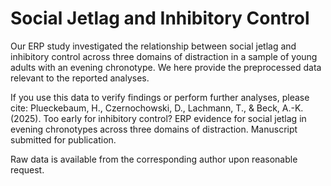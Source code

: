 # Social Jetlag and Inhibitory Control
Our ERP study investigated the relationship between social jetlag and inhibitory control across three domains of distraction in a sample of young adults with an evening chronotype. We here provide the preprocessed data relevant to the reported analyses.

If you use this data to verify findings or perform further analyses, please cite: Plueckebaum, H., Czernochowski, D., Lachmann, T., & Beck, A.-K. (2025). Too early for inhibitory control? ERP evidence for social jetlag in evening chronotypes across three domains of distraction. Manuscript submitted for publication.

Raw data is available from the corresponding author upon reasonable request.
